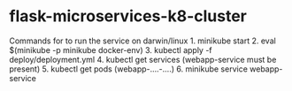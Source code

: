 # flask-microservices-k8-cluster

Commands for to run the service on darwin/linux
    1. minikube start
    2. eval $(minikube -p minikube docker-env)
    3. kubectl apply -f deploy/deployment.yml
    4. kubectl get services (webapp-service must be present)
    5. kubectl get pods (webapp-....-....)
    6. minikube service webapp-service
